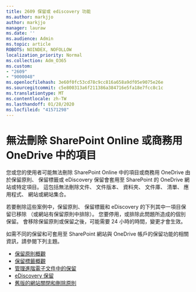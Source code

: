 ```yaml
---
title: 2609 保留或 ediscovery 功能
ms.author: markjjo
author: markjjo
manager: lauraw
ms.date: ''
ms.audience: Admin
ms.topic: article
ROBOTS: NOINDEX, NOFOLLOW
localization_priority: Normal
ms.collection: Adm_O365
ms.custom:
- "2609"
- "9000048"
ms.openlocfilehash: 3e60f0fc53cd78c9cc816a658a9df05e9075e26e
ms.sourcegitcommit: c5e800313a6f211386a384716e5fa18e7fcc8c1c
ms.translationtype: MT
ms.contentlocale: zh-TW
ms.lasthandoff: 01/28/2020
ms.locfileid: "41571298"
---
```

# <a name="unable-to-delete-items-in-sharepoint-online-or-onedrive-for-business"></a>無法刪除 SharePoint Online 或商務用 OneDrive 中的項目

您或您的使用者可能無法刪除 SharePoint Online 中的項目或商務用 OneDrive 由於保留原則、 保留標籤或 eDiscovery 保留會套用至 SharePoint 的 OneDrive 網站或特定項目。 這包括無法刪除文件、 文件版本、 資料夾、 文件庫、 清單、 應用程式、 網站或網站集合。 

若要刪除這些案例中，保留原則、 保留標籤和 eDiscovery 的下列其中一項目保留已移除 （或網站有保留原則中排除）。 您要停用，或排除此問題所造成的個別保留。 會移除保留原則或保留之後，可能需要 24 小時的時間，變更才會生效。 

如需不同的保留和可套用至 SharePoint 網站與 OneDrive 帳戶的保留功能的相關資訊，請參閱下列主題。

- [保留原則概觀](https://docs.microsoft.com/microsoft-365/compliance/retention-policies)
- [保留標籤概觀](https://docs.microsoft.com/microsoft-365/compliance/labels)
- [管理進階電子文件中的保留](https://docs.microsoft.com/microsoft-365/compliance/managing-holds)
- [eDiscovery 保留](https://docs.microsoft.com/microsoft-365/compliance/ediscovery-cases#step-4-place-content-locations-on-hold)
- [舊版的網站關閉和刪除原則](https://support.office.com/article/Use-policies-for-site-closure-and-deletion-A8280D82-27FD-48C5-9ADF-8A5431208BA5)